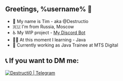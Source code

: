 ## Greetings, %username% 👋
- 🐼 My name is Tim - aka @Destructio
- 🇷🇺 I'm from Russia, Moscow
- ♿ My WIP project - [My Discord Bot][current-project]
- 👨‍🎓 At this moment I learning - Java
- 💼 Currently working as Java Trainee at MTS Digital

## 📞 If you want to DM me:
[<img alt="Destructi0 | Telegram" src="https://img.shields.io/badge/-Telegram-2CA5E0.svg?logo=telegram&style=for-the-badge"/>][telegram]

[current-project]: https://github.com/Destructio/DestructioBot
[telegram]: https://t.me/Destructi0
